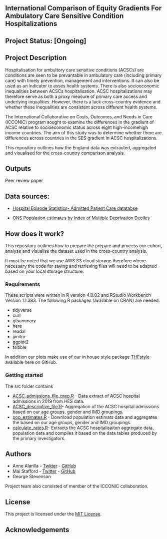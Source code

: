 ## International Comparison of Equity Gradients For Ambulatory Care Sensitive Condition Hospitalizations 

## Project Status: [Ongoing]

## Project Description

Hospitalisation for ambultory care sensitive conditions (ACSCs) are conditions are seen to be prevantable in ambulatory care (including primary care) with timely prevention, management and interventions. It can also be used as an indicator to asses health systems. There is also socioeconomic inequalities between ACSCs hospitalisation. ACSC hospitalizations may therefore serve as both a proxy measure of primary care access and underlying inqualities. However, there is a lack cross-country evidence and whether these inequalities are consistent across different health systems. 

The International Collaborative on Costs, Outcomes, and Needs in Care (ICCONIC) program sought to examine the differences in the gradient of ACSC relative to socioeconomic status across eight high-incomehigh income countries. The aim of this study was to determine whether there are differences across countries in the SES gradient in ACSC hospitalizations. 

This repository outlines how the England data was extracted, aggregated and visualised for the cross-country comparison analysis. 

## Outputs

Peer review paper 

## Data sources:

* [Hospital Episode Statistics- Admitted Patient Care datatabse](https://www.ncbi.nlm.nih.gov/pmc/articles/PMC5837677/) 

* [ONS Population estimates by Index of Multiple Deprivation Deciles](https://www.ons.gov.uk/file?uri=/peoplepopulationandcommunity/birthsdeathsandmarriages/deaths/adhocs/12413deathregistrationsandpopulationsbyindexofmultipledeprivationimddecileenglandandwales2019/deathsandpopsbyimd2019final.xlsx)

## How does it work? 

This repository outlines how to prepare the prepare and process our cohort, analyse and visualise the dataset used in the cross-country analysis. 

It must be noted that we use AWS S3 cloud storage therefore where necessary the code for saving and retrieving files will need to be adapted based on your local storage structure. 

### Requirements 

These scripts were written in R version 4.0.02 and RStudio Workbench Version 1.1.383. The following R packages (available on CRAN) are needed:

* tidyverse
* curl
* gtsummary
* here
* readxl
* janitor
* ggplot2 
* tsibble 

In addition our plots make use of our in house style package [THFstyle](https://github.com/THF-evaluative-analytics/THFstyle) available here on GitHub.

### Getting started

The src folder contains 
* [ACSC_admissions_file_prep.R](https://github.com/HFAnalyticsLab/ICCONIC_ACSCs/blob/main/ACSC_admissions_file_prep.R) - Data extract of ACSC hospital admissions in 2019 from HES data.
* [ACSC_descriptive_file.R](https://github.com/HFAnalyticsLab/ICCONIC_ACSCs/blob/main/ACSC_descriptive_file.R)- Aggregation of the ACSC hospital admissions based on our age groups, gender and IMD groupings. 
* [pop_estimates.R](https://github.com/HFAnalyticsLab/ICCONIC_ACSCs/blob/main/pop_estimates.R) - Download population estimats data and aggregates the based on our age groups, gender and IMD groupings. 
* [calculate_rates.R](https://github.com/HFAnalyticsLab/ICCONIC_ACSCs/blob/main/calculate%20_rates.R)- Extracts the ACSC hospitalisaiton aggregate data, population data and compiles it based on the data tables produced by the primary investigators. 

## Authors
* Anne Alarilla - [Twitter](https://twitter.com/AlarillaAnne) - [GitHub](https://github.com/annealarilla)
* Mai Stafford - [Twitter](https://twitter.com/stafford_xm) - [GitHub](https://github.com/maistafford)
* George Stevenson 

Project team also consisted of member of the ICCONIC collaboration. 

## License

This project is licensed under the [MIT License](https://github.com/HFAnalyticsLab/ambulance_and_emergency_care/blob/main/LICENSE).


## Acknowledgements
